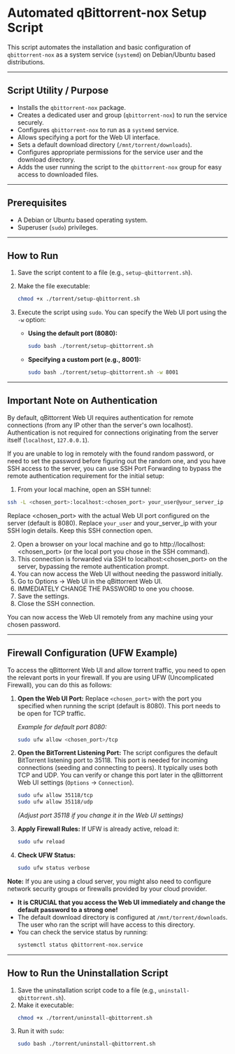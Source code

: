# Automated qBittorrent-nox Setup Script

This script automates the installation and basic configuration of `qbittorrent-nox` as a system service (`systemd`) on Debian/Ubuntu based distributions.

---
## Script Utility / Purpose

* Installs the `qbittorrent-nox` package.
* Creates a dedicated user and group (`qbittorrent-nox`) to run the service securely.
* Configures `qbittorrent-nox` to run as a `systemd` service.
* Allows specifying a port for the Web UI interface.
* Sets a default download directory (`/mnt/torrent/downloads`).
* Configures appropriate permissions for the service user and the download directory.
* Adds the user running the script to the `qbittorrent-nox` group for easy access to downloaded files.

---
## Prerequisites

* A Debian or Ubuntu based operating system.
* Superuser (`sudo`) privileges.

---
## How to Run

1.  Save the script content to a file (e.g., `setup-qbittorrent.sh`).
2.  Make the file executable:
    ```bash
    chmod +x ./torrent/setup-qbittorrent.sh
    ```
3.  Execute the script using `sudo`. You can specify the Web UI port using the `-w` option:

    * **Using the default port (8080):**
        ```bash
        sudo bash ./torrent/setup-qbittorrent.sh
        ```
    * **Specifying a custom port (e.g., 8001):**
        ```bash
        sudo bash ./torrent/setup-qbittorrent.sh -w 8001
        ```

---
## Important Note on Authentication

By default, qBittorrent Web UI requires authentication for remote connections (from any IP other than the server's own localhost). Authentication is not required for connections originating from the server itself (`localhost`, `127.0.0.1`).

If you are unable to log in remotely with the found random password, or need to set the password before figuring out the random one, and you have SSH access to the server, you can use SSH Port Forwarding to bypass the remote authentication requirement for the initial setup:

1.  From your local machine, open an SSH tunnel:

```bash
ssh -L <chosen_port>:localhost:<chosen_port> your_user@your_server_ip
```

Replace <chosen_port> with the actual Web UI port configured on the server (default is 8080).
Replace `your_user` and your_server_ip with your SSH login details.
Keep this SSH connection open.

2.  Open a browser on your local machine and go to http://localhost:<chosen_port> (or the local port you chose in the SSH command).
3.  This connection is forwarded via SSH to localhost:<chosen_port> on the server, bypassing the remote authentication prompt.
4.  You can now access the Web UI without needing the password initially.
5.  Go to Options -> Web UI in the qBittorrent Web UI.
6.  IMMEDIATELY CHANGE THE PASSWORD to one you choose.
7.  Save the settings.
8.  Close the SSH connection.

You can now access the Web UI remotely from any machine using your chosen password.

---
## Firewall Configuration (UFW Example)

To access the qBittorrent Web UI and allow torrent traffic, you need to open the relevant ports in your firewall. If you are using UFW (Uncomplicated Firewall), you can do this as follows:

1.  **Open the Web UI Port:**
    Replace `<chosen_port>` with the port you specified when running the script (default is 8080). This port needs to be open for TCP traffic.

    *Example for default port 8080:*
    ```bash
    sudo ufw allow <chosen_port>/tcp
    ```

2.  **Open the BitTorrent Listening Port:**
    The script configures the default BitTorrent listening port to 35118. This port is needed for incoming connections (seeding and connecting to peers). It typically uses both TCP and UDP. You can verify or change this port later in the qBittorrent Web UI settings (`Options` -> `Connection`).

    ```bash
    sudo ufw allow 35118/tcp
    sudo ufw allow 35118/udp
    ```
    *(Adjust port 35118 if you change it in the Web UI settings)*

3.  **Apply Firewall Rules:**
    If UFW is already active, reload it:

    ```bash
    sudo ufw reload
    ```

4.  **Check UFW Status:**
    ```bash
    sudo ufw status verbose
    ```

**Note:** If you are using a cloud server, you might also need to configure network security groups or firewalls provided by your cloud provider.

* **It is CRUCIAL that you access the Web UI immediately and change the default password to a strong one!**
* The default download directory is configured at `/mnt/torrent/downloads`. The user who ran the script will have access to this directory.
* You can check the service status by running:
    ```bash
    systemctl status qbittorrent-nox.service
    ```

---
## How to Run the Uninstallation Script

1.  Save the uninstallation script code to a file (e.g., `uninstall-qbittorrent.sh`).
2.  Make it executable:
    ```bash
    chmod +x ./torrent/uninstall-qbittorrent.sh
    ```
3.  Run it with `sudo`:
    ```bash
    sudo bash ./torrent/uninstall-qbittorrent.sh
    ```